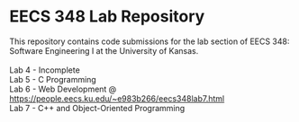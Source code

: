 # EECS 348 Lab Repository

This repository contains code submissions for the lab section of EECS 348: Software Engineering I at the University of Kansas.<br>
<br>
Lab 4 - Incomplete\
Lab 5 - C Programming\
Lab 6 - Web Development @ https://people.eecs.ku.edu/~e983b266/eecs348lab7.html \
Lab 7 - C++ and Object-Oriented Programming